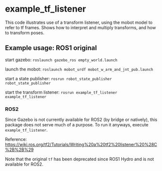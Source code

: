 # example_tf_listener

This code illustrates use of a transform listener, using the mobot model to refer to tf frames.
Shows how to interpret and multiply transforms, and how to transform poses.

## Example usage: ROS1 original

start gazebo: `roslaunch gazebo_ros empty_world.launch`

launch the mobot: `roslaunch mobot_urdf mobot_w_arm_and_jnt_pub.launch`

start a state publisher: `rosrun robot_state_publisher robot_state_publisher`

start the transform listener: `rosrun example_tf_listener example_tf_listener`

### ROS2

Since Gazebo is not currently available for ROS2 (by bridge or natively), this package does not serve much of a purpose.  To run it anyways, execute `example_tf_listener`.

Reference: https://wiki.ros.org/tf2/Tutorials/Writing%20a%20tf2%20listener%20%28C%2B%2B%29

Note that the original `tf` has been deprecated since ROS1 Hydro and is not available for ROS2.
